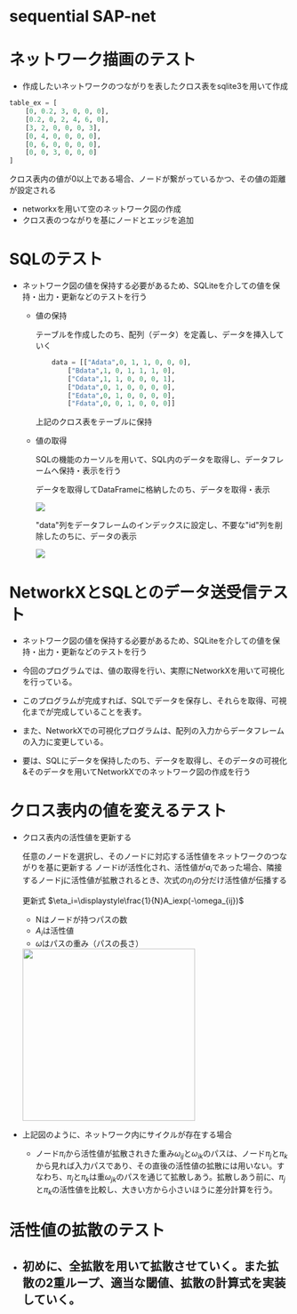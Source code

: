 # sequential SAP-net



# ネットワーク描画のテスト
- 作成したいネットワークのつながりを表したクロス表をsqlite3を用いて作成

```python
table_ex = [
    [0, 0.2, 3, 0, 0, 0],
    [0.2, 0, 2, 4, 6, 0],
    [3, 2, 0, 0, 0, 3],
    [0, 4, 0, 0, 0, 0],
    [0, 6, 0, 0, 0, 0],
    [0, 0, 3, 0, 0, 0]
]
```
クロス表内の値が0以上である場合、ノードが繋がっているかつ、その値の距離が設定される

- networkxを用いて空のネットワーク図の作成
- クロス表のつながりを基にノードとエッジを追加



# SQLのテスト
- ネットワーク図の値を保持する必要があるため、SQLiteを介しての値を保持・出力・更新などのテストを行う
  - 値の保持
  
    テーブルを作成したのち、配列（データ）を定義し、データを挿入していく

    ```python
        data = [["Adata",0, 1, 1, 0, 0, 0],
            ["Bdata",1, 0, 1, 1, 1, 0],
            ["Cdata",1, 1, 0, 0, 0, 1],
            ["Ddata",0, 1, 0, 0, 0, 0],
            ["Edata",0, 1, 0, 0, 0, 0],
            ["Fdata",0, 0, 1, 0, 0, 0]]
    ```

    上記のクロス表をテーブルに保持

  - 値の取得
    
    SQLの機能のカーソルを用いて、SQL内のデータを取得し、データフレームへ保持・表示を行う

    データを取得してDataFrameに格納したのち、データを取得・表示


    <img src = "https://i.gyazo.com/aace95992f664bec4cabc7d3ea48ce41.png">

    "data"列をデータフレームのインデックスに設定し、不要な"id"列を削除したのちに、データの表示

    <img src="https://i.gyazo.com/afb0f8222ebc23018bad7f513dfb6b21.png">


# NetworkXとSQLとのデータ送受信テスト
- ネットワーク図の値を保持する必要があるため、SQLiteを介しての値を保持・出力・更新などのテストを行う
  
- 今回のプログラムでは、値の取得を行い、実際にNetworkXを用いて可視化を行っている。
- このプログラムが完成すれば、SQLでデータを保存し、それらを取得、可視化までが完成していることを表す。

- また、NetworkXでの可視化プログラムは、配列の入力からデータフレームの入力に変更している。
  
- 要は、SQLにデータを保持したのち、データを取得し、そのデータの可視化&そのデータを用いてNetworkXでのネットワーク図の作成を行う





# クロス表内の値を変えるテスト
- クロス表内の活性値を更新する
  
  任意のノードを選択し、そのノードに対応する活性値をネットワークのつながりを基に更新する
  ノードiが活性化され、活性値が$a_i$であった場合、隣接するノードjに活性値が拡散されるとき、次式の$\eta_i$の分だけ活性値が伝播する

  更新式
  $\eta_i=\displaystyle\frac{1}{N}A_iexp(-\omega_{ij})$

  - Nはノードが持つパスの数
  - $A_i$は活性値
  - $\omega$はパスの重み（パスの長さ）

  
  <img src = "https://i.gyazo.com/09386be32ad51861b6ffb53206db1fc3.jpg" width = "310">

  
- 上記図のように、ネットワーク内にサイクルが存在する場合
    - ノード$\pi_i$から活性値が拡散されきた重み$\omega_{ij}$と$\omega_{ik}$のパスは、ノード$\pi_j$と$\pi_k$から見れば入力パスであり、その直後の活性値の拡散には用いない。すなわち、$\pi_j$と$\pi_k$は重$\omega_{jk}$のパスを通じて拡散しあう。拡散しあう前に、$\pi_j$と$\pi_k$の活性値を比較し、大きい方から小さいほうに差分計算を行う。

# 活性値の拡散のテスト

- 初めに、全拡散を用いて拡散させていく。また拡散の2重ループ、適当な閾値、拡散の計算式を実装していく。
  - 



